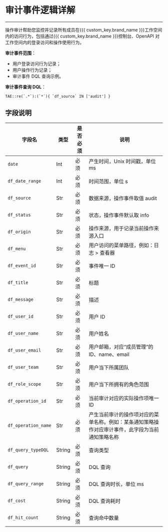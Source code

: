 # 审计事件逻辑详解
---

操作审计帮助您监控并记录所有成员在{{{ custom_key.brand_name }}}工作空间内的访问行为，包括通过{{{ custom_key.brand_name }}}控制台、OpenAPI 对工作空间内的登录访问和操作使用行为。

**审计事件范围**：

- 用户登录访问行为记录；
- 用户操作行为记录；
- 审计事件 DQL 查询示例。

**审计事件查询 DQL**：

```
TAE::re(`.*`):(`*`){ `df_source` IN ['audit'] }
```

## 字段说明

| 字段名 | 类型 | 是否必须 | 说明 |
| --- | --- |--- | --- |
| `date` | Int | 必须 | 产⽣时间，Unix 时间戳，单位 ms |
| `df_date_range` | Int | 必须 | 时间范围，单位 s |
| `df_source` | Str | 必须 | 数据来源，操作事件取值 audit |
| `df_status` | Str | 必须 | 状态，操作事件默认取 info |
| `df_origin` | Str | 必须 | 操作来源，用于记录当前操作来源入口 |
| `df_menu` | Str | 必须 | 用户访问的菜单路径，例如：日志 > 查看器 |
| `df_event_id` | Str | 必须 | 事件唯一 ID |
| `df_title` | Str | 必须 | 标题 |
| `df_message`	 | Str | 必须 | 描述 |
| `df_user_id` | Str | 必须 | 用户 ID |
| `df_user_name` | Str | 必须 | 用户姓名 |
| `df_user_email` | Str | 必须 | 用户邮箱，对应“成员管理”的 ID、name、email |
| `df_user_team` | Str | 必须 | 用户当下所属团队 |
| `df_role_scope` | Str | 必须 | 用户当下所拥有的角色范围 |
| `df_operation_id` | Str | 必须 | 当前审计对应的实际操作项唯一 ID |
| `df_operation_name` | Str | 必须 | 产生当前审计的操作项对应的菜单名称。例如：某条通知策略操作对应审计事件，此字段为当前通知策略名称 |
| `df_query_typeDQL` | String | 必须 | 查询类型 |
| `df_query` | String | 必须 | DQL 查询 |
| `df_query_range` | String | 必须 | DQL 查询时长，单位 ms |
| `df_cost` | String | 必须 | DQL 查询耗时 |
| `df_hit_count` | String | 必须 | 查询命中数量 |
